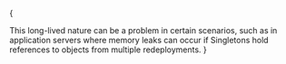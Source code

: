 {

This long-lived nature can be a problem in certain scenarios, such as in application servers where memory leaks can occur if Singletons hold references to objects from multiple redeployments.
}
